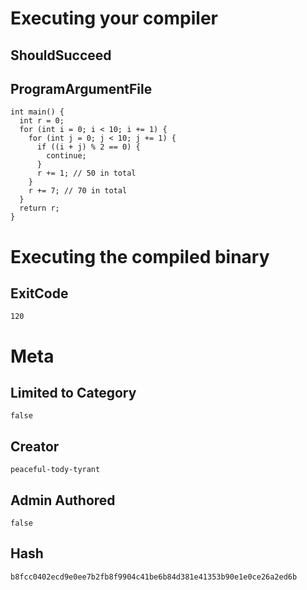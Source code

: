 # Executing your compiler

## ShouldSucceed

## ProgramArgumentFile

```
int main() {
  int r = 0;
  for (int i = 0; i < 10; i += 1) {
    for (int j = 0; j < 10; j += 1) {
      if ((i + j) % 2 == 0) {
        continue;
      }
      r += 1; // 50 in total
    }
    r += 7; // 70 in total
  }
  return r;
}
```

# Executing the compiled binary

## ExitCode

```
120
```

# Meta

## Limited to Category

```
false
```

## Creator

```
peaceful-tody-tyrant
```

## Admin Authored

```
false
```

## Hash

```
b8fcc0402ecd9e0ee7b2fb8f9904c41be6b84d381e41353b90e1e0ce26a2ed6b
```
